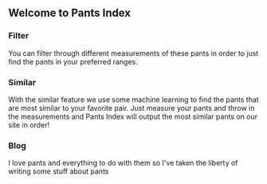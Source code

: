 ## Welcome to Pants Index

### Filter

You can filter through different measurements of these pants in order to just find the pants in your preferred ranges.

### Similar

With the similar feature we use some machine learning to find the pants that are most similar to your favorite pair. Just measure your pants and throw
in the measurements and Pants Index will output the most similar pants on our site in order!

### Blog

I love pants and everything to do with them so I've taken the liberty of writing some stuff about pants

